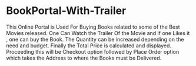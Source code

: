 # BookPortal-With-Trailer
This Online Portal is Used For Buying Books related to some of the Best Movies released.
One Can Watch the Trailer Of the Movie and if one Likes it , one can buy the Book.
The Quantity can be increased depending on the need and budget.
Finally the Total Price is calculated and displayed.
Proceeding this will be Checkout option followed by Place Order option which takes the Address to where the Books must be Delivered.
